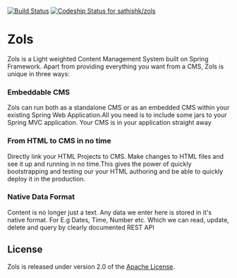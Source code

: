 [![Build Status](https://travis-ci.org/sathishk/zols.svg?branch=master)](https://travis-ci.org/sathishk/zols) [ ![Codeship Status for sathishk/zols](https://codeship.com/projects/b65c6c40-440e-0133-338f-16d04af5f66c/status?branch=master)](https://codeship.com/projects/104241)
 
Zols
====

Zols is a Light weighted Content Management System built on Spring Framework. Apart from providing everything you want from a CMS, Zols is unique in three ways:

### Embeddable CMS
Zols can run both as a standalone CMS or as an embedded CMS within your existing Spring Web Application.All you need is to include some jars to your Spring MVC application. Your CMS is in your application straight away

### From HTML to CMS in no time
Directly link your HTML Projects to CMS. Make changes to HTML files and see it up and running in no time.This gives the power of quickly bootstrapping and testing our your HTML authoring and be able to quickly deploy it in the production.

### Native Data Format
Content is no longer just a text. Any data we enter here is stored in it's native format. For E.g Dates, Time, Number etc. Which we can read, update, delete and query by clearly documented REST API

## License
Zols is released under version 2.0 of the [Apache License][].

[here]:https://github.com/sathishk/zols-sample
[mongo website]: https://www.mongodb.org/
[Apache License]: http://www.apache.org/licenses/LICENSE-2.0
